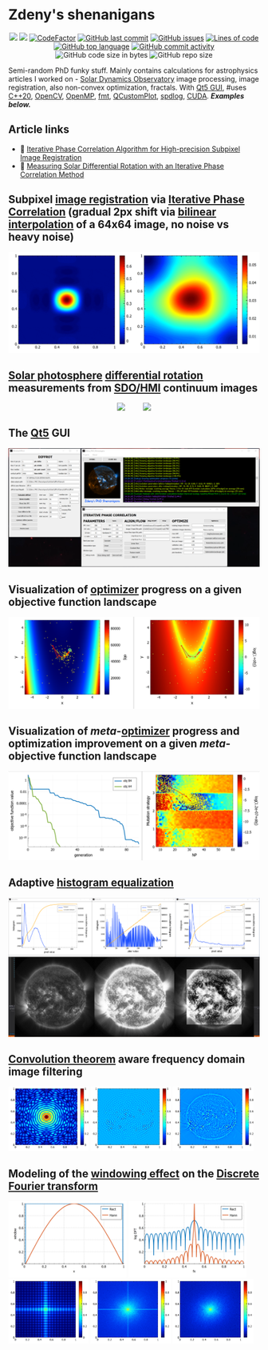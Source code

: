 # Zdeny's shenanigans

<p align="center">
<a href="https://github.com/zdenyhraz/shenanigans/actions/workflows/build.yml"><img src="https://github.com/zdenyhraz/shenanigans/actions/workflows/build.yml/badge.svg?branch=master"/></a>
<a href="https://www.codacy.com/gh/zdenyhraz/shenanigans/dashboard?utm_source=github.com&amp;utm_medium=referral&amp;utm_content=zdenyhraz/shenanigans&amp;utm_campaign=Badge_Grade"><img src="https://app.codacy.com/project/badge/Grade/ea68f108539b4e4eb13b0e92a905ef50"/></a>
<a href="https://www.codefactor.io/repository/github/zdenyhraz/shenanigans/overview/master"><img src="https://www.codefactor.io/repository/github/zdenyhraz/shenanigans/badge/master" alt="CodeFactor" /></a>
<a href="https://github.com/zdenyhraz/shenanigans/commits/master"><img alt="GitHub last commit" src="https://img.shields.io/github/last-commit/zdenyhraz/shenanigans"></a>
<a href="https://github.com/zdenyhraz/shenanigans/issues"><img alt="GitHub issues" src="https://img.shields.io/github/issues-raw/zdenyhraz/shenanigans"></a>
<a href="https://github.com/zdenyhraz/shenanigans/tree/master/src"><img alt="Lines of code" src="https://img.shields.io/tokei/lines/github/zdenyhraz/shenanigans"></a>
<a href="https://github.com/zdenyhraz/shenanigans/search?l=c%2B%2B"><img alt="GitHub top language" src="https://img.shields.io/github/languages/top/zdenyhraz/shenanigans"></a>
<a href="https://github.com/zdenyhraz/shenanigans/commits/master"><img alt="GitHub commit activity" src="https://img.shields.io/github/commit-activity/m/zdenyhraz/shenanigans"></a>
<img alt="GitHub code size in bytes" src="https://img.shields.io/github/languages/code-size/zdenyhraz/shenanigans">
<img alt="GitHub repo size" src="https://img.shields.io/github/repo-size/zdenyhraz/shenanigans">
</p>

Semi-random PhD funky stuff. Mainly contains calculations for astrophysics articles I worked on - [Solar Dynamics Observatory](https://www.nasa.gov/mission_pages/sdo/main/index.html) image processing, image registration, also non-convex optimization, fractals. With [Qt5 GUI](https://www.qt.io/), #uses [C++20](https://en.cppreference.com/w/cpp/20), [OpenCV](https://opencv.org/), [OpenMP](https://www.openmp.org/), [fmt](https://fmt.dev/latest/index.html), [QCustomPlot](https://www.qcustomplot.com/), [spdlog](https://github.com/gabime/spdlog), [CUDA](https://developer.nvidia.com/cuda-toolkit). ***Examples below.***

## Article links
- 📄 [Iterative Phase Correlation Algorithm for High-precision Subpixel Image Registration](https://iopscience.iop.org/article/10.3847/1538-4365/ab63d7)
- 📄 [Measuring Solar Differential Rotation with an Iterative Phase Correlation Method](https://iopscience.iop.org/article/10.3847/1538-4365/abc702)

## Subpixel [image registration](https://en.wikipedia.org/wiki/Image_registration) via [Iterative Phase Correlation](https://iopscience.iop.org/article/10.3847/1538-4365/ab63d7) (gradual 2px shift via [bilinear interpolation](https://en.wikipedia.org/wiki/Bilinear_interpolation) of a 64x64 image, no noise vs heavy noise)
<img src="data/dissertation/refinement/peakshift.gif" width="50%"><img src="data/dissertation/refinement/peakshift_noise.gif" width="50%">

## [Solar photosphere](https://en.wikipedia.org/wiki/Photosphere) [differential rotation](https://en.wikipedia.org/wiki/Differential_rotation) measurements from [SDO/HMI](http://hmi.stanford.edu/) continuum images
<p align="center">
<img src="data/articles/diffrot/pics/gif/1.gif" width="43%">&nbsp; &nbsp; &nbsp; &nbsp; &nbsp;<img src="data/articles/diffrot/pics/gif/2.gif" width="43%">
</p>

## The [Qt5](https://www.qt.io/) GUI
<img src="data/articles/random/gui.PNG" width="100%">

## Visualization of [optimizer](https://en.wikipedia.org/wiki/Mathematical_optimization) progress on a given objective function landscape
<img src="data/articles/optim/rosenbrock_paths.png" width="100%">

## Visualization of *meta*-[optimizer](https://en.wikipedia.org/wiki/Mathematical_optimization) progress and optimization improvement on a given *meta*-objective function landscape
<img src="data/articles/optim/metaopt_paths.png" width="100%">

## Adaptive [histogram equalization](https://en.wikipedia.org/wiki/Adaptive_histogram_equalization)
<img src="data/articles/random/aheq.PNG" width="100%">

## [Convolution theorem](https://en.wikipedia.org/wiki/Convolution_theorem) aware frequency domain image filtering
<img src="data/dissertation/bandpass/2DBandpassRingRIDFT.png" width="32%"> <img src="data/dissertation/bandpass/2DBandpassImageR.png" width="32%"> <img src="data/dissertation/bandpass/2DBandpassImageG.png" width="32%">

## Modeling of the [windowing effect](https://en.wikipedia.org/wiki/Window_function) on the [Discrete Fourier transform](https://en.wikipedia.org/wiki/Discrete_Fourier_transform)
<img src="data/dissertation/window/1DWindows.png" width="47%"> <img src="data/dissertation/window/1DWindowsDFT.png" width="47%">
<img src="data/dissertation/window/2DWindowDFTR.png" width="32%"> <img src="data/dissertation/window/2DImageDFT.png" width="32%">  <img src="data/dissertation/window/2DImageWindowDFT.png" width="32%"> 
